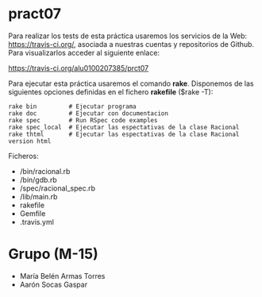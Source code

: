 pract07
=======

Para realizar los tests de esta práctica usaremos los servicios de la Web: https://travis-ci.org/,
asociada a nuestras cuentas y repositorios de Github. Para visualizarlos acceder al siguiente enlace:

https://travis-ci.org/alu0100207385/prct07

Para ejecutar esta práctica usaremos el comando **rake**.
Disponemos de las siguientes opciones definidas en el fichero **rakefile** ($rake -T):
```
rake bin         # Ejecutar programa
rake doc         # Ejecutar con documentacion
rake spec        # Run RSpec code examples
rake spec_local  # Ejecutar las espectativas de la clase Racional
rake thtml       # Ejecutar las espectativas de la clase Racional version html
```

Ficheros:
 - /bin/racional.rb
 - /bin/gdb.rb
 - /spec/racional_spec.rb
 - /lib/main.rb
 - rakefile
 - Gemfile
 - .travis.yml

Grupo (M-15)
============

 - María Belén Armas Torres
 - Aarón Socas Gaspar
